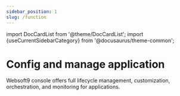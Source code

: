 ```yaml
---
sidebar_position: 1
slug: /function
---
```


import DocCardList from '@theme/DocCardList';
import {useCurrentSidebarCategory} from '@docusaurus/theme-common';

# Config and manage application

Websoft9 console offers full lifecycle management, customization, orchestration, and monitoring for applications.  

<DocCardList items={useCurrentSidebarCategory().items}/>
